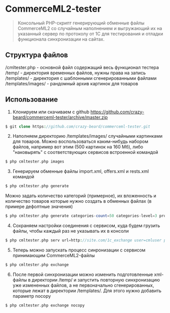 # CommerceML2-tester
> Консольный PHP-скрипт генерирующий обменные файлы CommerceML2 со случайным наполнением и выгружающий их на указанный сервер по протоколу от 1С для тестирования и отладки функционала синхронизации на сайтах.

## Структура файлов

/cmltester.php - основной файл содержащий весь функционал тестера
/temp/ - директория временных файлов, нужны права на запись
/templates/ - директория с шаблонными сгенерированными файлами
/templates/images/ - рандомный архив картинок для товаров

## Использование

1. Клонируем или скачиваем с github
https://github.com/crazy-beard/commerceml-tester/archive/master.zip
```php
$ git clone https://github.com/crazy-beard/commerceml-tester.git
```

2. Наполняем директорию /templates/images/ случайными картинками для товаров.
Можно воспользоваться каким-нибудь набором файлов, например вот этим (500 картинок на 160 Мб), либо "наковырять" с соответствующих сервисов встроенной командой
```php
$ php cmltester.php images
```

3. Генерируем обменные файлы import.xml, offers.xml и rests.xml командой
```php
$ php cmltester.php generate
```
Можно задать количество категорий (примерное), их вложенность и количество товаров которые нужно создать в обменных файлах (в примере дефолтные значения)
```php
$ php cmltester.php generate categories-count=50 categories-level=3 products-count=450
```

4. Сохраняем настройки соединения с сервисом, куда будем грузить файлы, чтобы каждый раз не указывать их в консоли
```php
$ php cmltester.php serv url=http://site.com/1c_exchange user=cmluser pass=password
```

5. Теперь можно запускать процесс синронизации с сервисом принимающим CommerceML2-файлы
```php
$ php cmltester.php exchange
```

6. После первой синхронизации можно изменить подготовленные xml-файлы в директории /temp/ и запустить повторную синхронизацию уже измененных файлов, а не первоначально сгенерированных, которые лежат в директории /templates/. Для этого нужно добавить параметр nocopy
```php
$ php cmltester.php exchange nocopy
```
